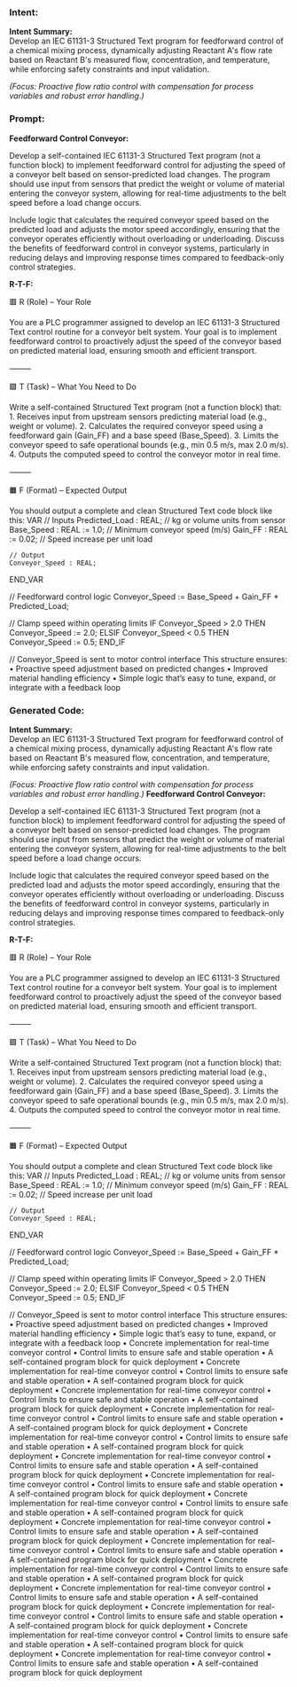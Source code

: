 ### Intent:
**Intent Summary:**  
Develop an IEC 61131-3 Structured Text program for feedforward control of a chemical mixing process, dynamically adjusting Reactant A's flow rate based on Reactant B's measured flow, concentration, and temperature, while enforcing safety constraints and input validation.  

*(Focus: Proactive flow ratio control with compensation for process variables and robust error handling.)*

### Prompt:
**Feedforward Control Conveyor:**

Develop a self-contained IEC 61131-3 Structured Text program (not a function block) to implement feedforward control for adjusting the speed of a conveyor belt based on sensor-predicted load changes. The program should use input from sensors that predict the weight or volume of material entering the conveyor system, allowing for real-time adjustments to the belt speed before a load change occurs.

Include logic that calculates the required conveyor speed based on the predicted load and adjusts the motor speed accordingly, ensuring that the conveyor operates efficiently without overloading or underloading. Discuss the benefits of feedforward control in conveyor systems, particularly in reducing delays and improving response times compared to feedback-only control strategies.


**R-T-F:**

🟥 R (Role) – Your Role

You are a PLC programmer assigned to develop an IEC 61131-3 Structured Text control routine for a conveyor belt system. Your goal is to implement feedforward control to proactively adjust the speed of the conveyor based on predicted material load, ensuring smooth and efficient transport.

⸻

🟩 T (Task) – What You Need to Do

Write a self-contained Structured Text program (not a function block) that:
	1.	Receives input from upstream sensors predicting material load (e.g., weight or volume).
	2.	Calculates the required conveyor speed using a feedforward gain (Gain_FF) and a base speed (Base_Speed).
	3.	Limits the conveyor speed to safe operational bounds (e.g., min 0.5 m/s, max 2.0 m/s).
	4.	Outputs the computed speed to control the conveyor motor in real time.

⸻

🟧 F (Format) – Expected Output

You should output a complete and clean Structured Text code block like this:
VAR
    // Inputs
    Predicted_Load : REAL;        // kg or volume units from sensor
    Base_Speed : REAL := 1.0;     // Minimum conveyor speed (m/s)
    Gain_FF : REAL := 0.02;       // Speed increase per unit load

    // Output
    Conveyor_Speed : REAL;
END_VAR

// Feedforward control logic
Conveyor_Speed := Base_Speed + Gain_FF * Predicted_Load;

// Clamp speed within operating limits
IF Conveyor_Speed > 2.0 THEN
    Conveyor_Speed := 2.0;
ELSIF Conveyor_Speed < 0.5 THEN
    Conveyor_Speed := 0.5;
END_IF

// Conveyor_Speed is sent to motor control interface
This structure ensures:
	•	Proactive speed adjustment based on predicted changes
	•	Improved material handling efficiency
	•	Simple logic that’s easy to tune, expand, or integrate with a feedback loop

### Generated Code:
**Intent Summary:**  
Develop an IEC 61131-3 Structured Text program for feedforward control of a chemical mixing process, dynamically adjusting Reactant A's flow rate based on Reactant B's measured flow, concentration, and temperature, while enforcing safety constraints and input validation.  

*(Focus: Proactive flow ratio control with compensation for process variables and robust error handling.)*
**Feedforward Control Conveyor:**

Develop a self-contained IEC 61131-3 Structured Text program (not a function block) to implement feedforward control for adjusting the speed of a conveyor belt based on sensor-predicted load changes. The program should use input from sensors that predict the weight or volume of material entering the conveyor system, allowing for real-time adjustments to the belt speed before a load change occurs.

Include logic that calculates the required conveyor speed based on the predicted load and adjusts the motor speed accordingly, ensuring that the conveyor operates efficiently without overloading or underloading. Discuss the benefits of feedforward control in conveyor systems, particularly in reducing delays and improving response times compared to feedback-only control strategies.


**R-T-F:**

🟥 R (Role) – Your Role

You are a PLC programmer assigned to develop an IEC 61131-3 Structured Text control routine for a conveyor belt system. Your goal is to implement feedforward control to proactively adjust the speed of the conveyor based on predicted material load, ensuring smooth and efficient transport.

⸻

🟩 T (Task) – What You Need to Do

Write a self-contained Structured Text program (not a function block) that:
	1.	Receives input from upstream sensors predicting material load (e.g., weight or volume).
	2.	Calculates the required conveyor speed using a feedforward gain (Gain_FF) and a base speed (Base_Speed).
	3.	Limits the conveyor speed to safe operational bounds (e.g., min 0.5 m/s, max 2.0 m/s).
	4.	Outputs the computed speed to control the conveyor motor in real time.

⸻

🟧 F (Format) – Expected Output

You should output a complete and clean Structured Text code block like this:
VAR
    // Inputs
    Predicted_Load : REAL;        // kg or volume units from sensor
    Base_Speed : REAL := 1.0;     // Minimum conveyor speed (m/s)
    Gain_FF : REAL := 0.02;       // Speed increase per unit load

    // Output
    Conveyor_Speed : REAL;
END_VAR

// Feedforward control logic
Conveyor_Speed := Base_Speed + Gain_FF * Predicted_Load;

// Clamp speed within operating limits
IF Conveyor_Speed > 2.0 THEN
    Conveyor_Speed := 2.0;
ELSIF Conveyor_Speed < 0.5 THEN
    Conveyor_Speed := 0.5;
END_IF

// Conveyor_Speed is sent to motor control interface
This structure ensures:
	•	Proactive speed adjustment based on predicted changes
	•	Improved material handling efficiency
	•	Simple logic that’s easy to tune, expand, or integrate with a feedback loop
	•	Concrete implementation for real-time conveyor control
	•	Control limits to ensure safe and stable operation
	•	A self-contained program block for quick deployment
	•	Concrete implementation for real-time conveyor control
	•	Control limits to ensure safe and stable operation
	•	A self-contained program block for quick deployment
	•	Concrete implementation for real-time conveyor control
	•	Control limits to ensure safe and stable operation
	•	A self-contained program block for quick deployment
	•	Concrete implementation for real-time conveyor control
	•	Control limits to ensure safe and stable operation
	•	A self-contained program block for quick deployment
	•	Concrete implementation for real-time conveyor control
	•	Control limits to ensure safe and stable operation
	•	A self-contained program block for quick deployment
	•	Concrete implementation for real-time conveyor control
	•	Control limits to ensure safe and stable operation
	•	A self-contained program block for quick deployment
	•	Concrete implementation for real-time conveyor control
	•	Control limits to ensure safe and stable operation
	•	A self-contained program block for quick deployment
	•	Concrete implementation for real-time conveyor control
	•	Control limits to ensure safe and stable operation
	•	A self-contained program block for quick deployment
	•	Concrete implementation for real-time conveyor control
	•	Control limits to ensure safe and stable operation
	•	A self-contained program block for quick deployment
	•	Concrete implementation for real-time conveyor control
	•	Control limits to ensure safe and stable operation
	•	A self-contained program block for quick deployment
	•	Concrete implementation for real-time conveyor control
	•	Control limits to ensure safe and stable operation
	•	A self-contained program block for quick deployment
	•	Concrete implementation for real-time conveyor control
	•	Control limits to ensure safe and stable operation
	•	A self-contained program block for quick deployment
	•	Concrete implementation for real-time conveyor control
	•	Control limits to ensure safe and stable operation
	•	A self-contained program block for quick deployment
	•	Concrete implementation for real-time conveyor control
	•	Control limits to ensure safe and stable operation
	•	A self-contained program block for quick deployment
	•	Concrete implementation for real-time conveyor control
	•	Control limits to ensure safe and stable operation
	•	A self-contained program block for quick deployment
